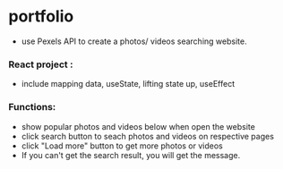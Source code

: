 # portfolio
* use Pexels API to create a photos/ videos searching website.

### React project :
* include mapping data, useState, lifting state up, useEffect

### Functions:
* show popular photos and videos below when open the website
* click search button to seach photos and videos on respective pages
* click "Load more" button to get more photos or videos
* If you can't get the search result, you will get the message.

